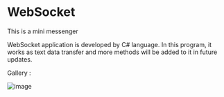 # WebSocket

This is a mini messenger

WebSocket application is developed by C# language.
In this program, it works as text data transfer and more methods will be added to it in future updates.



Gallery :

![image]()
